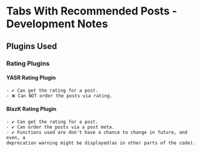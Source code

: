 # Tabs With Recommended Posts - Development Notes

## Plugins Used

### Rating Plugins

#### YASR Rating Plugin
	- ✔ Can get the rating for a post.
	- ❌ Can NOT order the posts via rating.

#### BlazK Rating Plugin
	- ✔ Can get the rating for a post.
	- ✔ Can order the posts via a post meta.
	- ✔ Functions used are don't have a chance to change in future, and even, a
	deprecation warning might be displayed(as in other parts of the code).
